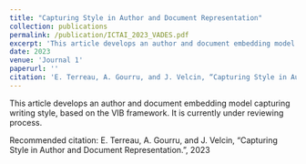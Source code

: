 ```yaml
---
title: "Capturing Style in Author and Document Representation"
collection: publications
permalink: /publication/ICTAI_2023_VADES.pdf
excerpt: 'This article develops an author and document embedding model capturing writing style, based on the VIB framework.'
date: 2023
venue: 'Journal 1'
paperurl: ''
citation: 'E. Terreau, A. Gourru, and J. Velcin, “Capturing Style in Author and Document Representation.”, 2023'
---
```

This article develops an author and document embedding model capturing writing style, based on the VIB framework.
It is currently under reviewing process.

Recommended citation: E. Terreau, A. Gourru, and J. Velcin, “Capturing Style in Author and Document Representation.”, 2023